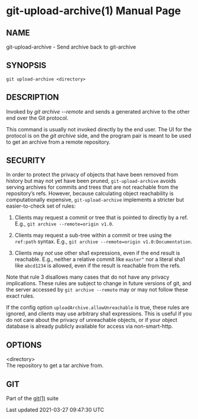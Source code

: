 # git-upload-archive(1) Manual Page

## NAME

git-upload-archive - Send archive back to git-archive

## SYNOPSIS

    git upload-archive <directory>

## DESCRIPTION

Invoked by _git archive --remote_ and sends a generated archive to the other end over the Git protocol.

This command is usually not invoked directly by the end user. The UI for the protocol is on the _git archive_ side, and the program pair is meant to be used to get an archive from a remote repository.

## SECURITY

In order to protect the privacy of objects that have been removed from history but may not yet have been pruned, `git-upload-archive` avoids serving archives for commits and trees that are not reachable from the repository’s refs. However, because calculating object reachability is computationally expensive, `git-upload-archive` implements a stricter but easier-to-check set of rules:

1.  Clients may request a commit or tree that is pointed to directly by a ref. E.g., `git archive --remote=origin v1.0`.

2.  Clients may request a sub-tree within a commit or tree using the `ref:path` syntax. E.g., `git archive --remote=origin v1.0:Documentation`.

3.  Clients may _not_ use other sha1 expressions, even if the end result is reachable. E.g., neither a relative commit like `master^` nor a literal sha1 like `abcd1234` is allowed, even if the result is reachable from the refs.

Note that rule 3 disallows many cases that do not have any privacy implications. These rules are subject to change in future versions of git, and the server accessed by `git archive --remote` may or may not follow these exact rules.

If the config option `uploadArchive.allowUnreachable` is true, these rules are ignored, and clients may use arbitrary sha1 expressions. This is useful if you do not care about the privacy of unreachable objects, or if your object database is already publicly available for access via non-smart-http.

## OPTIONS

&lt;directory&gt;  
The repository to get a tar archive from.

## GIT

Part of the [git(1)](git.html) suite

Last updated 2021-03-27 09:47:30 UTC
